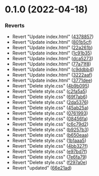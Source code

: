 # 0.1.0 (2022-04-18)


### Reverts

* Revert "Update index.html" ([4378857](https://github.com/KendallDoesCoding/quiz/commit/437885793dab142699a1126dc7f660427060ef45))
* Revert "Update index.html" ([801b5cf](https://github.com/KendallDoesCoding/quiz/commit/801b5cf045f5c2e9abb83bf9a7467d09ea3a5b43))
* Revert "Update index.html" ([22a261b](https://github.com/KendallDoesCoding/quiz/commit/22a261b39baf9379ccf7f2316438dbdab4a978bd))
* Revert "Update index.html" ([1c91b35](https://github.com/KendallDoesCoding/quiz/commit/1c91b3563365b2cbb54444b5232f9e0c06e620f9))
* Revert "Update index.html" ([dca5273](https://github.com/KendallDoesCoding/quiz/commit/dca5273690f075d92f84f9397831cc053187c06c))
* Revert "Update index.html" ([77a71f8](https://github.com/KendallDoesCoding/quiz/commit/77a71f88afe2a5281235911d7b260b05389ac6c7))
* Revert "Update index.html" ([c9ddbb4](https://github.com/KendallDoesCoding/quiz/commit/c9ddbb4304df04572e2dd8b11b038a1f7974480d))
* Revert "Update index.html" ([3222aaf](https://github.com/KendallDoesCoding/quiz/commit/3222aaf4b001c9ee09125ca812b807cbd98ebe24))
* Revert "Update index.html" ([3771dee](https://github.com/KendallDoesCoding/quiz/commit/3771dee42463b625dcfe6e92f5e9c55d341326cb))
* Revert "Delete style.css" ([4b9b095](https://github.com/KendallDoesCoding/quiz/commit/4b9b095f6f5f843894c7c4b7aae6111443d7526c))
* Revert "Delete style.css" ([c2fa5a5](https://github.com/KendallDoesCoding/quiz/commit/c2fa5a584c1d79717f2815fd3117a6d5842073f1))
* Revert "Delete style.css" ([69f7ab6](https://github.com/KendallDoesCoding/quiz/commit/69f7ab6948066d6b93b7608058f2372550912a08))
* Revert "Delete style.css" ([2da5376](https://github.com/KendallDoesCoding/quiz/commit/2da537667865f92f6563c8852342623fa9aea645))
* Revert "Delete style.css" ([45ab25a](https://github.com/KendallDoesCoding/quiz/commit/45ab25a2734250a10b5fd18d7a58992cc2662953))
* Revert "Delete style.css" ([0761993](https://github.com/KendallDoesCoding/quiz/commit/0761993002ff3b4e4d3bdc6f4aa6ea25e7bd5fed))
* Revert "Delete style.css" ([08456fa](https://github.com/KendallDoesCoding/quiz/commit/08456fa494a8015267b36e5a795ad51c0d68e77a))
* Revert "Delete style.css" ([c6c79d2](https://github.com/KendallDoesCoding/quiz/commit/c6c79d2cb3df14fe27b391a4a24a2e6f017bb8a7))
* Revert "Delete style.css" ([b9257b3](https://github.com/KendallDoesCoding/quiz/commit/b9257b31c1c19378ae8debbf151768259a84c1da))
* Revert "Delete style.css" ([b650eaa](https://github.com/KendallDoesCoding/quiz/commit/b650eaacf09d7c7c266dd932b34ca3abe2b6b80e))
* Revert "Delete style.css" ([1b1aaa5](https://github.com/KendallDoesCoding/quiz/commit/1b1aaa570a40e47e4b3e820e0a04b836bef76dae))
* Revert "Delete style.css" ([4bb327f](https://github.com/KendallDoesCoding/quiz/commit/4bb327f99035f840824eec70d46c624334571ed9))
* Revert "Delete style.css" ([e97bd7f](https://github.com/KendallDoesCoding/quiz/commit/e97bd7fe0b24094cbe3bf5e168d6ebcedc7b17fd))
* Revert "Delete style.css" ([7e6fa79](https://github.com/KendallDoesCoding/quiz/commit/7e6fa796f48938510ddbcd8ef774f7ab2c6bfd2a))
* Revert "Delete style.css" ([f297a0e](https://github.com/KendallDoesCoding/quiz/commit/f297a0e9b61fcdcdd98316a8c33163b58db6256d))
* Revert "updated" ([66e21ad](https://github.com/KendallDoesCoding/quiz/commit/66e21ada6489468eede8394c58de3fa2fd29e1dd))



